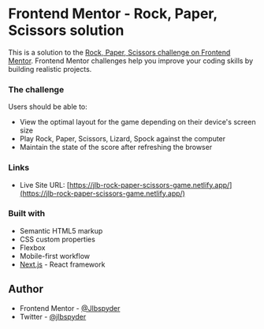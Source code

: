 # Frontend Mentor - Rock, Paper, Scissors solution

This is a solution to the [Rock, Paper, Scissors challenge on Frontend Mentor](https://www.frontendmentor.io/challenges/rock-paper-scissors-game-pTgwgvgH). Frontend Mentor challenges help you improve your coding skills by building realistic projects.

### The challenge

Users should be able to:

- View the optimal layout for the game depending on their device's screen size
- Play Rock, Paper, Scissors, Lizard, Spock against the computer
- Maintain the state of the score after refreshing the browser

### Links

- Live Site URL: [https://jlb-rock-paper-scissors-game.netlify.app/](https://jlb-rock-paper-scissors-game.netlify.app/)

### Built with

- Semantic HTML5 markup
- CSS custom properties
- Flexbox
- Mobile-first workflow
- [Next.js](https://nextjs.org/) - React framework

## Author

- Frontend Mentor - [@Jlbspyder](https://www.frontendmentor.io/profile/Jlbspyder)
- Twitter - [@jlbspyder](https://www.twitter.com/jlbspyder)
